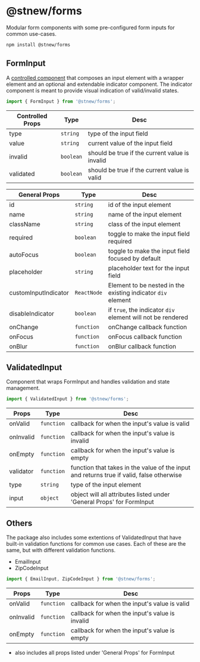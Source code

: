 # @stnew/forms

Modular form components with some pre-configured form inputs for common use-cases.

```sh
npm install @stnew/forms
```

## FormInput

A [controlled component](https://reactjs.org/docs/forms.html#controlled-components) that composes an input element with a wrapper element and an optional and extendable indicator component. The indicator component is meant to provide visual indication of valid/invalid states.

```javascript
import { FormInput } from '@stnew/forms';
```

Controlled Props     | Type        | Desc
-------------------- | ----------- | -------------------------------------------
type                 | `string`    | type of the input field
value                | `string`    | current value of the input field
invalid              | `boolean`   | should be true if the current value is invalid
validated            | `boolean`   | should be true if the current value is valid

General Props        | Type        | Desc
-------------------- | ----------- | -------------------------------------------
id                   | `string`    | id of the input element
name                 | `string`    | name of the input element
className            | `string`    | class of the input element
required             | `boolean`   | toggle to make the input field required
autoFocus            | `boolean`   | toggle to make the input field focused by default
placeholder          | `string`    | placeholder text for the input field
customInputIndicator | `ReactNode` | Element to be nested in the existing indicator `div` element
disableIndicator     | `boolean`   | if `true`, the indicator `div` element will not be rendered
onChange             | `function`  | onChange callback function
onFocus              | `function`  | onFocus callback function
onBlur               | `function`  | onBlur callback function

## ValidatedInput

Component that wraps FormInput and handles validation and state management.

```javascript
import { ValidatedInput } from '@stnew/forms';
```

Props                | Type        | Desc
-------------------- | ----------- | -------------------------------------------
onValid              | `function`  | callback for when the input's value is valid
onInvalid            | `function`  | callback for when the input's value is invalid
onEmpty              | `function`  | callback for when the input's value is empty
validator            | `function`  | function that takes in the value of the input and returns true if valid, false otherwise
type                 | `string`    | type of the input element
input                | `object`    | object will all attributes listed under 'General Props' for FormInput

## Others

The package also includes some extentions of ValidatedInput that have built-in validation functions for common use cases. Each of these are the same, but with different validation functions.
- EmailInput
- ZipCodeInput

```javascript
import { EmailInput, ZipCodeInput } from '@stnew/forms';
```

Props                | Type        | Desc
-------------------- | ----------- | -------------------------------------------
onValid              | `function`  | callback for when the input's value is valid
onInvalid            | `function`  | callback for when the input's value is invalid
onEmpty              | `function`  | callback for when the input's value is empty
* also includes all props listed under 'General Props' for FormInput
